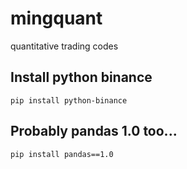 # mingquant
quantitative trading codes

## Install python binance 

```pip install python-binance```

## Probably pandas 1.0 too...

```pip install pandas==1.0```

